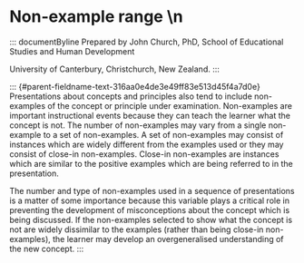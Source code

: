# Non-example range \n

::: documentByline
Prepared by John Church, PhD, School of Educational Studies and Human
Development

University of Canterbury, Christchurch, New Zealand.
:::

::: {#parent-fieldname-text-316aa0e4de3e49ff83e513d45f4a7d0e}
Presentations about concepts and principles also tend to include
non-examples of the concept or principle under examination. Non-examples
are important instructional events because they can teach the learner
what the concept is not. The number of non-examples may vary from a
single non-example to a set of non-examples. A set of non-examples may
consist of instances which are widely different from the examples used
or they may consist of close-in non-examples. Close-in non-examples are
instances which are similar to the positive examples which are being
referred to in the presentation.

The number and type of non-examples used in a sequence of presentations
is a matter of some importance because this variable plays a critical
role in preventing the development of misconceptions about the concept
which is being discussed. If the non-examples selected to show what the
concept is not are widely dissimilar to the examples (rather than being
close-in non-examples), the learner may develop an overgeneralised
understanding of the new concept.
:::
